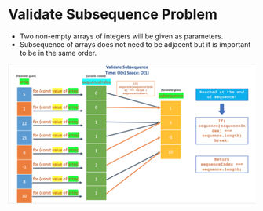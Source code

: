 # Validate Subsequence Problem

- Two non-empty arrays of integers will be given as parameters.
- Subsequence of arrays does not need to be adjacent but it is important to be in the same order.

![Validate Subsequence Visual Explanation](../images/validate-subsequence.png?raw=true)
